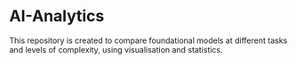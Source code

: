 # AI-Analytics
This repository is created to compare foundational models at different tasks and levels of complexity, using visualisation and statistics.
